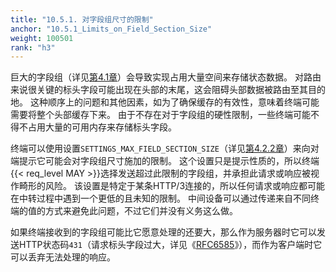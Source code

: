```yaml
---
title: "10.5.1. 对字段组尺寸的限制"
anchor: "10.5.1_Limits_on_Field_Section_Size"
weight: 100501
rank: "h3"
---
```


巨大的字段组（详见[第4.1章](#4.1_HTTP_Message_Framing)）会导致实现占用大量空间来存储状态数据。
对路由来说很关键的标头字段可能出现在头部的末尾，这会阻碍头部数据被路由至其目的地。
这种顺序上的问题和其他因素，如为了确保缓存的有效性，意味着终端可能需要将整个头部缓存下来。
由于不存在对于字段组的硬性限制，一些终端可能不得不占用大量的可用内存来存储标头字段。

终端可以使用设置`SETTINGS_MAX_FIELD_SECTION_SIZE`（详见[第4.2.2章](#4.2.2_Header_Size_Constraints)）来向对端提示它可能会对字段组尺寸施加的限制。
这个设置只是提示性质的，所以终端{{< req_level MAY >}}选择发送超过此限制的字段组，并承担此请求或响应被视作畸形的风险。
该设置是特定于某条HTTP/3连接的，所以任何请求或响应都可能在中转过程中遇到一个更低的且未知的限制。
中间设备可以通过传递来自不同终端的值的方式来避免此问题，不过它们并没有义务这么做。

如果终端接收到的字段组可能比它愿意处理的还要大，那么作为服务器时它可以发送HTTP状态码`431`（请求标头字段过大，详见《[RFC6585](https://www.rfc-editor.org/info/rfc6585)》），而作为客户端时它可以丢弃无法处理的响应。

